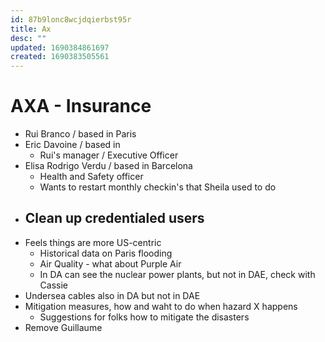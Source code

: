 ```yaml
---
id: 87b9lonc8wcjdqierbst95r
title: Ax
desc: ""
updated: 1690384861697
created: 1690383505561
---
```


# AXA - Insurance

- Rui Branco / based in Paris
- Eric Davoine / based in
  - Rui's manager / Executive Officer
- Elisa Rodrigo Verdu / based in Barcelona
  - Health and Safety officer
  - Wants to restart monthly checkin's that Sheila used to do
- ## Clean up credentialed users
- Feels things are more US-centric
  - Historical data on Paris flooding
  - Air Quality - what about Purple Air
  - In DA can see the nuclear power plants, but not in DAE, check with Cassie
- Undersea cables also in DA but not in DAE
- Mitigation measures, how and waht to do when hazard X happens
  - Suggestions for folks how to mitigate the disasters
- Remove Guillaume
